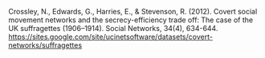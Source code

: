 Crossley, N., Edwards, G., Harries, E., & Stevenson, R. (2012). Covert social movement networks and the secrecy-efficiency trade off: The case of the UK suffragettes (1906–1914). Social Networks, 34(4), 634-644.
https://sites.google.com/site/ucinetsoftware/datasets/covert-networks/suffragettes
